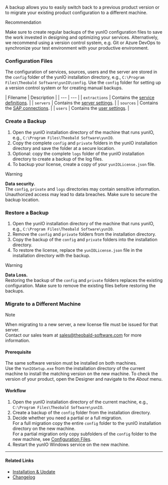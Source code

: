 A backup allows you to easily switch back to a previous product version or to migrate your existing product configuration to a different machine.

Recommendation

Make sure to create regular backups of the yunIO configuration files to save the work invested in designing and optimizing your services. Alternatively, we recommend using a version control system, e.g. Git or Azure DevOps to synchronize your test environment with your productive environment.

### Configuration Files

The configuration of services, sources, users and the server are stored in the `config` folder of the yunIO installation directory, e.g., `C:\Program Files\Theobald Software\yunIO\config`. Use the `config` folder for setting up a version control system or for creating manual backups.

| Filename | Description | | --- | --- | | `extractions` | Contains the [service definitions](../../../getting-started/#create-a-service). | | `servers` | Contains the [server settings](../../server-settings/). | | `sources` | Contains the [SAP connections](../../sap-connection/). | | `users` | Contains the [user settings](../../access-restrictions/user-management/). |

### Create a Backup

1. Open the yunIO installation directory of the machine that runs yunIO, e.g., `C:\Program Files\Theobald Software\yunIO`.
1. Copy the complete `config` and `private` folders in the yunIO installation directory and save the folder at a secure location.
1. Optional: copy the complete `logs` folder of the yunIO installation directory to create a backup of the log files.
1. To backup your license, create a copy of your `yunIOLicense.json` file.

Warning

**Data security.**\
The `config`, `private` and `logs` directories may contain sensitive information. Unauthorized access may lead to data breaches. Make sure to secure the backup location.

### Restore a Backup

1. Open the yunIO installation directory of the machine that runs yunIO, e.g., `C:\Program Files\Theobald Software\yunIO`.
1. Remove the `config` and `private` folders from the installation directory.
1. Copy the backup of the `config` and `private` folders into the installation directory.
1. To restore the license, replace the `yunIOLicense.json` file in the installation directory with the backup.

Warning

**Data Loss.**\
Restoring the backup of the `config` and `private` folders replaces the existing configuration. Make sure to remove the existing files before restoring the backups.

### Migrate to a Different Machine

Note

When migrating to a new server, a new license file must be issued for that server.\
Contact our sales team at [sales@theobald-software.com](mailto:sales@theobald-software.com) for more information.

#### Prerequisite

The same software version must be installed on both machines.\
Use the `YunIOSetup.exe` from the installation directory of the current machine to install the matching version on the new machine. To check the version of your product, open the Designer and navigate to the *About* menu.

#### Workflow

1. Open the yunIO installation directory of the current machine, e.g., `C:\Program Files\Theobald Software\yunIO`.
1. Create a backup of the `config` folder from the installation directory.
1. Decide whether you need a partial or a full migration.\
   For a full migration copy the entire `config` folder to the yunIO installation directory on the new machine.\
   For a partial migration only copy subfolders of the `config` folder to the new machine, see [Configuration Files](#configuration-files).
1. Restart the yunIO Windows service on the new machine.

______________________________________________________________________

#### Related Links

- [Installation & Update](../installation-and-update/)
- [Changelog](../../../changelog/)
